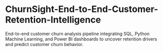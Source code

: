 # ChurnSight-End-to-End-Customer-Retention-Intelligence
End-to-end customer churn analysis pipeline integrating SQL, Python Machine Learning, and Power BI dashboards to uncover retention drivers and predict customer churn behavior.
